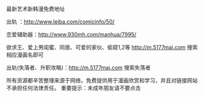 最新艺术新韩漫免费地址

出轨 ：http://www.leiba.com/comicinfo/50/ 

恋爱辅助器：http://www.930mh.com/manhua/7995/

欲求王、爱上男闺蜜、同居、可爱的家伙、偷窥1,2等 http://m.5177mai.com 搜索相应漫画名即可

出轨(失落者、升职攻略)：http://m.5177mai.com 搜索失落者

所有资源都辛苦整理来源于网络，免费提供用于漫画欣赏和学习，并且对链接网站不承担任何法律责任。
重要提示：未成年朋友请不要点击
